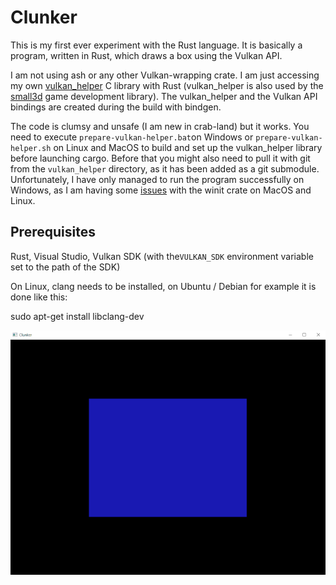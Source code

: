 Clunker
=======

This is my first ever experiment with the Rust language. It is basically a program, 
written in Rust, which draws a box using the Vulkan API. 

I am not using ash or any other Vulkan-wrapping crate. I am just accessing
my own [vulkan_helper](https://github.com/dimi309/vulkan_helper) C library with Rust
(vulkan_helper is also used by the [small3d](https://github.com/dimi309/small3d) game development
library).
The vulkan_helper and the Vulkan API bindings are created during the build with bindgen.

The code is clumsy and unsafe (I am new in crab-land) but it works. You need to
execute `prepare-vulkan-helper.bat`on Windows or `prepare-vulkan-helper.sh` 
on Linux and MacOS to build and set up the vulkan_helper library before launching cargo. 
Before that you might also need to pull it with git from the `vulkan_helper` directory,
as it has been added as a git submodule. Unfortunately, I have only managed to run the
program successfully on Windows, as I am having some [issues](https://github.com/dimi309/clunker/issues) with the winit crate on
MacOS and Linux.

Prerequisites
-------------

Rust, Visual Studio, Vulkan SDK (with the`VULKAN_SDK` environment 
variable set to the path of the SDK)

On Linux, clang needs to be installed, on Ubuntu / Debian for example
it is done like this:

   sudo apt-get install libclang-dev

![snapshot](clunker.png)


